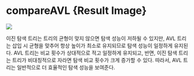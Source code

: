 # compareAVL {Result Image}
![](./17-compareAVL.png)

이진 탐색 트리는 트리의 균형이 맞지 않으면 탐색 성능이 저하될 수 있지만,
AVL 트리는 삽입 시 균형을 맞추어 항상 높이가 최소로 유지되므로 탐색 성능이 일정하게 유지된다.
AVL 트리는 비교 횟수가 상대적으로 적고 일정하게 유지되고,
반면, 이진 탐색 트리는 트리가 비대칭적으로 자라면 탐색 비교 횟수가 크게 증가할 수 있다.
따라서, AVL 트리는 일반적으로 더 효율적인 탐색 성능을 보여준다.
